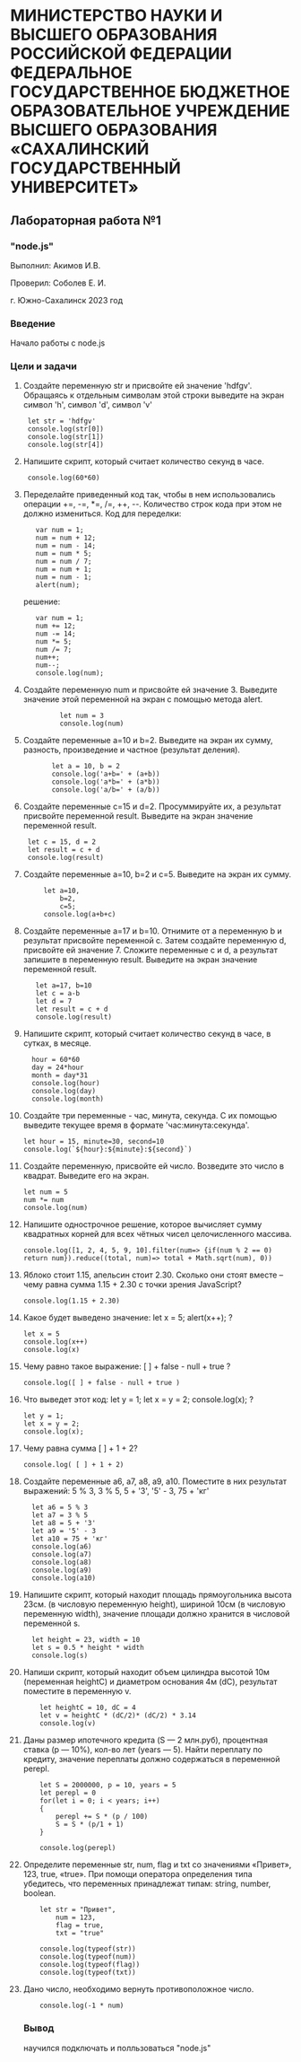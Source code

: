 # МИНИСТЕРСТВО НАУКИ И ВЫСШЕГО ОБРАЗОВАНИЯ РОССИЙСКОЙ ФЕДЕРАЦИИ ФЕДЕРАЛЬНОЕ ГОСУДАРСТВЕННОЕ БЮДЖЕТНОЕ ОБРАЗОВАТЕЛЬНОЕ УЧРЕЖДЕНИЕ ВЫСШЕГО ОБРАЗОВАНИЯ «САХАЛИНСКИЙ ГОСУДАРСТВЕННЫЙ УНИВЕРСИТЕТ»

## Лабораторная работа №1

### "node.js"

Выполнил: Акимов И.В.

Проверил: Соболев Е. И.

г. Южно-Сахалинск
2023 год

### Введение

Начало работы с node.js

### Цели и задачи

1. Создайте переменную str и присвойте ей значение 'hdfgv'. Обращаясь к отдельным символам этой строки выведите на экран символ 'h', символ 'd', символ 'v'

        let str = 'hdfgv'
        console.log(str[0])
        console.log(str[1])
        console.log(str[4])

2. Напишите скрипт, который считает количество секунд в часе.

        console.log(60*60)

3. Переделайте приведенный код так, чтобы в нем использовались операции +=, -=, *=, /=, ++, --. Количество строк кода при этом не должно измениться. Код для переделки:

          var num = 1;
          num = num + 12;
          num = num - 14;
          num = num * 5;
          num = num / 7;
          num = num + 1;
          num = num - 1;
          alert(num);

   решение:
     
          var num = 1;
          num += 12;
          num -= 14;
          num *= 5;
          num /= 7;
          num++;
          num--;
          console.log(num);

5. Создайте переменную num и присвойте ей значение 3. Выведите значение этой переменной на экран с помощью метода alert.

                let num = 3
                console.log(num)

6. Создайте переменные a=10 и b=2. Выведите на экран их сумму, разность, произведение и частное (результат деления).

              let a = 10, b = 2
              console.log('a+b=' + (a+b))
              console.log('a*b=' + (a*b))
              console.log('a/b=' + (a/b))

7. Создайте переменные c=15 и d=2. Просуммируйте их, а результат присвойте переменной result. Выведите на экран значение переменной result.

        let c = 15, d = 2
        let result = c + d
        console.log(result)

8. Создайте переменные a=10, b=2 и c=5. Выведите на экран их сумму.

            let a=10,
                b=2,
                c=5;
            console.log(a+b+c)

9. Создайте переменные a=17 и b=10. Отнимите от a переменную b и результат присвойте переменной c. Затем создайте переменную d, присвойте ей значение 7. Сложите переменные c и d, а результат запишите в переменную result. Выведите на экран значение переменной result.

          let a=17, b=10
          let c = a-b
          let d = 7
          let result = c + d
          console.log(result)

10. Напишите скрипт, который считает количество секунд в часе, в сутках, в месяце.

          hour = 60*60
          day = 24*hour
          month = day*31
          console.log(hour)
          console.log(day)
          console.log(month)

11. Создайте три переменные - час, минута, секунда. С их помощью выведите текущее время в формате 'час:минута:секунда'.

        let hour = 15, minute=30, second=10
        console.log(`${hour}:${minute}:${second}`) 

12. Создайте переменную, присвойте ей число. Возведите это число в квадрат. Выведите его на экран.

        let num = 5
        num *= num
        console.log(num)

13. Напишите однострочное решение, которое вычисляет сумму квадратных корней для всех чётных чисел целочисленного массива.

        console.log([1, 2, 4, 5, 9, 10].filter(num=> {if(num % 2 == 0) return num}).reduce((total, num)=> total + Math.sqrt(num), 0))

14. Яблоко стоит 1.15, апельсин стоит 2.30. Сколько они стоят вместе – чему равна сумма 1.15 + 2.30 с точки зрения JavaScript?

        console.log(1.15 + 2.30)

15. Какое будет выведено значение: let x = 5; alert(x++); ?

        let x = 5
        console.log(x++)
        console.log(x)

16. Чему равно такое выражение: [ ] + false - null + true ?

        console.log([ ] + false - null + true )

17. Что выведет этот код: let y = 1; let x = y = 2; console.log(x); ?

        let y = 1;
        let x = y = 2;
        console.log(x);

18. Чему равна сумма [ ] + 1 + 2?

        console.log( [ ] + 1 + 2)

19. Создайте переменные a6, a7, a8, a9, a10. Поместите в них результат выражений:
5 % 3,
3 % 5,
5 + '3',
'5' - 3,
75 + 'кг'

          let a6 = 5 % 3
          let a7 = 3 % 5
          let a8 = 5 + '3'
          let a9 = '5' - 3
          let a10 = 75 + 'кг'
          console.log(a6)
          console.log(a7)
          console.log(a8)
          console.log(a9)
          console.log(a10)

20. Напишите скрипт, который находит площадь прямоугольника высота 23см. (в числовую переменную height), шириной 10см (в числовую переменную width), значение площади должно хранится в числовой переменной s.

          let height = 23, width = 10
          let s = 0.5 * height * width
          console.log(s)

21. Напиши скрипт, который находит объем цилиндра высотой 10м (переменная heightC) и диаметром основания 4м (dC), результат поместите в переменную v.

            let heightC = 10, dC = 4
            let v = heightC * (dC/2)* (dC/2) * 3.14
            console.log(v)

22. Даны размер ипотечного кредита (S — 2 млн.руб), процентная ставка (p — 10%), кол-во лет (years — 5). Найти переплату по кредиту, значение переплаты должно содержаться в переменной perepl.

            let S = 2000000, p = 10, years = 5
            let perepl = 0
            for(let i = 0; i < years; i++)
            {
                perepl += S * (p / 100)
                S = S * (p/1 + 1)
            }
            
            console.log(perepl)

23. Определите переменные str, num, flag и txt со значениями «Привет», 123, true, «true». При помощи оператора определения типа убедитесь, что переменных принадлежат типам: string, number, boolean.

            let str = "Привет",
                num = 123,
                flag = true,
                txt = "true"
            
            console.log(typeof(str))
            console.log(typeof(num))
            console.log(typeof(flag))
            console.log(typeof(txt))

24. Дано число, необходимо вернуть противоположное число.

            console.log(-1 * num)

    ### Вывод
    научился подключать и полльзоваться "node.js"
